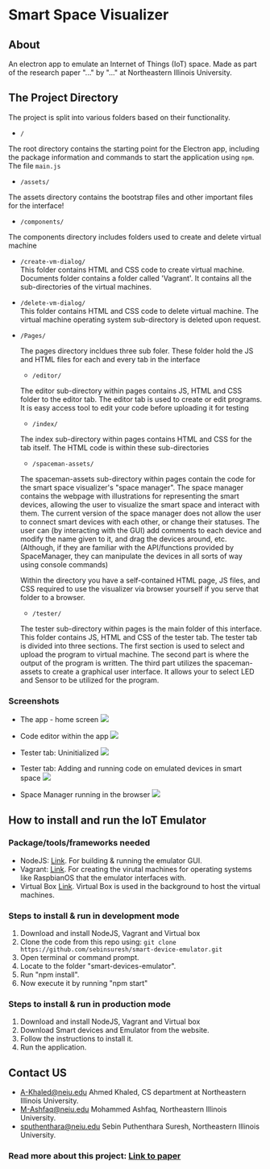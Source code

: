 # Smart Space Visualizer

## About

An electron app to emulate an Internet of Things (IoT) space. Made as part of the research paper "..." by "..." at Northeastern Illinois University.

## The Project Directory

The project is split into various folders based on their functionality.

- `/`

The root directory contains the starting point for the Electron app, including the package information and commands to start the application using `npm`. The file `main.js`

- `/assets/`

The assets directory contains the bootstrap files and other important files for the interface!

- `/components/`

The components directory includes folders used to create and delete virtual machine

- `/create-vm-dialog/`  
  This folder contains HTML and CSS code to create virtual machine. Documents folder contains a folder called 'Vagrant'. It contains all the sub-directories of the virtual machines.
- `/delete-vm-dialog/`  
  This folder contains HTML and CSS code to delete virtual machine. The virtual machine operating system sub-directory is deleted upon request.

- `/Pages/`

  The pages directory incldues three sub foler. These folder hold the JS and HTML files for each and every tab in the interface

  - `/editor/`

  The editor sub-directory within pages contains JS, HTML and CSS folder to the editor tab. The editor tab is used to create or edit programs. It is easy access tool to edit your code before uploading it for testing

  - `/index/`

  The index sub-directory within pages contains HTML and CSS for the tab itself. The HTML code is within these sub-directories

  - `/spaceman-assets/`

  The spaceman-assets sub-directory within pages contain the code for the smart space visualizer's "space manager".
  The space manager contains the webpage with illustrations for representing the smart devices, allowing the user to visualize the smart space and interact with them.
  The current version of the space manager does not allow the user to connect smart devices with each other, or change their statuses.
  The user can (by interacting with the GUI) add comments to each device and modify the name given to it, and drag the devices around, etc.
  (Although, if they are familiar with the API/functions provided by SpaceManager, they can manipulate the devices in all sorts of way using console commands)

  Within the directory you have a self-contained HTML page, JS files, and CSS required to use the visualizer via browser yourself if you serve that folder to a browser.

  - `/tester/`

  The tester sub-directory within pages is the main folder of this interface. This folder contains JS, HTML and CSS of the tester tab. The tester tab is divided into three sections. The first section is used to select and upload the program to virtual machine. The second part is where the output of the program is written. The third part utilizes the spaceman-assets to create a graphical user interface. It allows your to select LED and Sensor to be utilized for the program.

### Screenshots

- The app - home screen
  <img src="screenshots/electron-home.png">

- Code editor within the app
  <img src="screenshots/">

- Tester tab: Uninitialized
  <img src="screenshots/electron-tester-initial.png">

- Tester tab: Adding and running code on emulated devices in smart space
  <img src="screenshots/">

- Space Manager running in the browser
  <img src="screenshots/spaceman-browser-devices.png">

## How to install and run the IoT Emulator

### Package/tools/frameworks needed

- NodeJS: [Link](https://nodejs.org/en/). For building & running the emulator GUI.
- Vagrant: [Link](https://www.vagrantup.com/downloads). For creating the virutal machines for operating systems like RaspbianOS that the emulator interfaces with.
- Virtual Box [Link](https://www.virtualbox.org/wiki/Downloads). Virtual Box is used in the background to host the virtual machines.

### Steps to install & run in development mode

1. Download and install NodeJS, Vagrant and Virtual box
2. Clone the code from this repo using: `git clone https://github.com/sebinsuresh/smart-device-emulator.git`
3. Open terminal or command prompt.
4. Locate to the folder "smart-devices-emulator".
5. Run "npm install".
6. Now execute it by running "npm start"

### Steps to install & run in production mode

1. Download and install NodeJS, Vagrant and Virtual box
2. Download Smart devices and Emulator from the website.
3. Follow the instructions to install it.
4. Run the application.

## Contact US

- A-Khaled@neiu.edu Ahmed Khaled, CS department at Northeastern Illinois University.
- M-Ashfaq@neiu.edu Mohammed Ashfaq, Northeastern Illinois University.
- sputhenthara@neiu.edu Sebin Puthenthara Suresh, Northeastern Illinois University.

### Read more about this project: [Link to paper](...)
